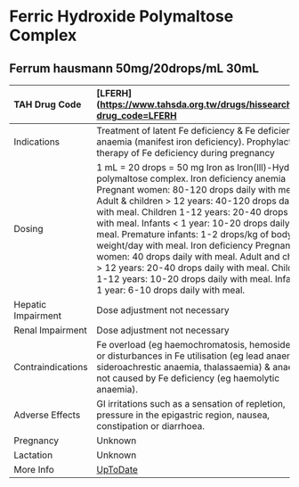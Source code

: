 # Ferric Hydroxide Polymaltose Complex

## Ferrum hausmann 50mg/20drops/mL 30mL

| TAH Drug Code      | [LFERH](https://www.tahsda.org.tw/drugs/hissearch.php?drug_code=LFERH                                                                                                                                                                                                                                                                                                                                                                                                                                                                                                                         |
|:-------------------|:----------------------------------------------------------------------------------------------------------------------------------------------------------------------------------------------------------------------------------------------------------------------------------------------------------------------------------------------------------------------------------------------------------------------------------------------------------------------------------------------------------------------------------------------------------------------------------------------|
| Indications        | Treatment of latent Fe deficiency & Fe deficiency anaemia (manifest iron deficiency). Prophylactic therapy of Fe deficiency during pregnancy                                                                                                                                                                                                                                                                                                                                                                                                                                                  |
| Dosing             | 1 mL = 20 drops = 50 mg Iron as Iron(lll)-Hydroxide polymaltose complex. Iron deficiency anemia Pregnant women: 80-120 drops daily with meal. Adult & children > 12 years: 40-120 drops daily with meal. Children 1-12 years: 20-40 drops daily with meal. Infants < 1 year: 10-20 drops daily with meal. Premature infants: 1-2 drops/kg of body weight/day with meal. Iron deficiency Pregnant women: 40 drops daily with meal. Adult and children > 12 years: 20-40 drops daily with meal. Children 1-12 years: 10-20 drops daily with meal. Infants < 1 year: 6-10 drops daily with meal. |
| Hepatic Impairment | Dose adjustment not necessary                                                                                                                                                                                                                                                                                                                                                                                                                                                                                                                                                                 |
| Renal Impairment   | Dose adjustment not necessary                                                                                                                                                                                                                                                                                                                                                                                                                                                                                                                                                                 |
| Contraindications  | Fe overload (eg haemochromatosis, hemosiderosis) or disturbances in Fe utilisation (eg lead anaemia, sideroachrestic anaemia, thalassaemia) & anaemia not caused by Fe deficiency (eg haemolytic anaemia).                                                                                                                                                                                                                                                                                                                                                                                    |
| Adverse Effects    | GI irritations such as a sensation of repletion, pressure in the epigastric region, nausea, constipation or diarrhoea.                                                                                                                                                                                                                                                                                                                                                                                                                                                                        |
| Pregnancy          | Unknown                                                                                                                                                                                                                                                                                                                                                                                                                                                                                                                                                                                       |
| Lactation          | Unknown                                                                                                                                                                                                                                                                                                                                                                                                                                                                                                                                                                                       |
| More Info          | [UpToDate](https://www.uptodate.com/contents/ferric-hydroxide-polymaltose-complex-drug-information)                                                                                                                                                                                                                                                                                                                                                                                                                                                                                           |

